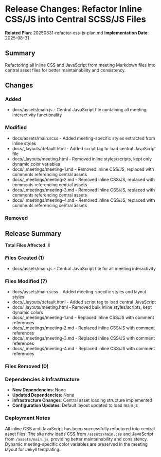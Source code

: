 <!-- markdownlint-disable-file -->
# Release Changes: Refactor Inline CSS/JS into Central SCSS/JS Files

**Related Plan**: 20250831-refactor-css-js-plan.md
**Implementation Date**: 2025-08-31

## Summary

Refactoring all inline CSS and JavaScript from meeting Markdown files into central asset files for better maintainability and consistency.

## Changes

### Added

- docs/assets/main.js - Central JavaScript file containing all meeting interactivity functionality

### Modified

- docs/assets/main.scss - Added meeting-specific styles extracted from inline styles
- docs/_layouts/default.html - Added script tag to load central JavaScript file
- docs/_layouts/meeting.html - Removed inline styles/scripts, kept only dynamic color variables
- docs/_meetings/meeting-1.md - Removed inline CSS/JS, replaced with comments referencing central assets
- docs/_meetings/meeting-2.md - Removed inline CSS/JS, replaced with comments referencing central assets
- docs/_meetings/meeting-3.md - Removed inline CSS/JS, replaced with comments referencing central assets
- docs/_meetings/meeting-4.md - Removed inline CSS/JS, replaced with comments referencing central assets

### Removed

## Release Summary

**Total Files Affected**: 8

### Files Created (1)

- docs/assets/main.js - Central JavaScript file for all meeting interactivity

### Files Modified (7)

- docs/assets/main.scss - Added meeting-specific styles and layout styles
- docs/_layouts/default.html - Added script tag to load central JavaScript 
- docs/_layouts/meeting.html - Removed bulk inline styles/scripts, kept dynamic colors
- docs/_meetings/meeting-1.md - Replaced inline CSS/JS with comment references
- docs/_meetings/meeting-2.md - Replaced inline CSS/JS with comment references  
- docs/_meetings/meeting-3.md - Replaced inline CSS/JS with comment references
- docs/_meetings/meeting-4.md - Replaced inline CSS/JS with comment references

### Files Removed (0)

### Dependencies & Infrastructure

- **New Dependencies**: None
- **Updated Dependencies**: None
- **Infrastructure Changes**: Central asset loading structure implemented
- **Configuration Updates**: Default layout updated to load main.js

### Deployment Notes

All inline CSS and JavaScript has been successfully refactored into central asset files. The site now loads CSS from `/assets/main.css` and JavaScript from `/assets/main.js`, providing better maintainability and consistency. Dynamic meeting-specific color variables are preserved in the meeting layout for Jekyll templating.
